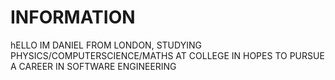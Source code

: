 # INFORMATION
hELLO IM DANIEL FROM LONDON, STUDYING PHYSICS/COMPUTERSCIENCE/MATHS AT COLLEGE IN HOPES TO PURSUE A CAREER IN SOFTWARE ENGINEERING
